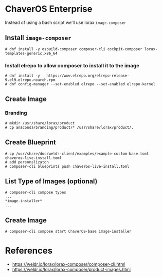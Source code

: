 # ChaverOS Enterprise

Instead of using a bash script we'll use lorax `image-composer`

## Install `image-composer`
```console
# dnf install -y osbuild-composer composer-cli cockpit-composer lorax-templates-generic.x86_64
```

### Install elrepo to allow composer to install it to the image
```console
# dnf install -y   https://www.elrepo.org/elrepo-release-9.el9.elrepo.noarch.rpm
# dnf config-manager --set-enabled elrepo --set-enabled elrepo-kernel
```

## Create Image

### Branding

```console
# mkdir /usr/share/lorax/product
# cp anaconda/branding/product/* /usr/share/lorax/product/.
```

## Create Blueprint

```console
# cp /usr/share/doc/weldr-client/examples/example-custom-base.toml chaveros-live-install.toml
# add personalizaton
# composer-cli blueprints push chaveros-live-install.toml
```

## List Type of Images (optional)

```console
# composer-cli compose types
...
*image-installer*
...
```

## Create Image

```console
# composer-cli compose start ChaverOS-base image-installer
```

# References
* https://weldr.io/lorax/lorax-composer/composer-cli.html
* https://weldr.io/lorax/lorax-composer/product-images.html
